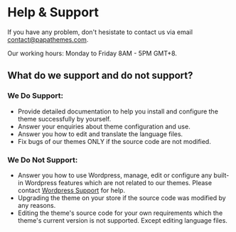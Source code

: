 # Help & Support

If you have any problem, don't hesistate to contact us via email <contact@papathemes.com>.

Our working hours: Monday to Friday 8AM - 5PM GMT+8.

## What do we support and do not support?

### We Do Support:

- Provide detailed documentation to help you install and configure the theme successfully by yourself.
- Answer your enquiries about theme configuration and use.
- Answer you how to edit and translate the language files.
- Fix bugs of our themes ONLY if the source code are not modified.

### We Do Not Support:

- Answer you how to use Wordpress, manage, edit or configure any built-in Wordpress features which are not related to our themes. Please contact [Wordpress Support](https://wpdance.kayako.com/conversation/new) for help.
- Upgrading the theme on your store if the source code was modified by any reasons.
- Editing the theme's source code for your own requirements which the theme's current version is not supported. Except editing language files.


